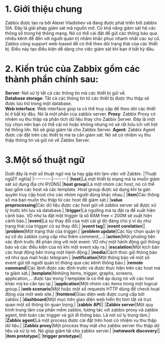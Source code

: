 # 1. Giới thiệu chung
Zabbix được tạo ra bởi Alexei Vladishev và đang được phát triển bởi zabbix SIA. Đây là giải pháp giám sát mã nguồn mở. Có khả năng giám sát hệ các thông số trong hệ thống mạng. Nó có thể cài đặt để gửi các thông báo qua nhiều kênh để đến với người quản trị nhằm khắc phục nhanh nhất các sự cố.</br>
Zabbix cũng support web-based để có thể theo dõi trạng thái của các thiết bị. Điều này tạo điều kiện dễ dàng cho việc giám sát khi bạn ở bất kỳ đâu.</br>
# 2. Kiến trúc của Zabbix gồm các thành phần chính sau:
**Server**: Nơi xử lý tất cả các thông tin mà các thiết bị gửi về.</br>
**Database storage**: Tất cả các thông tin từ các thiết bị được thu thập sẽ được lưu trữ trong một database.</br>
**Web interface**: Web interface giúp ta có thể truy cập để theo dõi các thiết bị ở bất kỳ đâu. Nó là một phần của zabbix server.
**Proxy**: Zabbix Proxy có nhiệm vụ thu thập và phân tích dữ liệu thay cho Zabbix Server. Đây là một tùy chọn nên bạn có thể cài nó hoặc không nhưng nó sẽ rất hữu ích với hột hệ thống lớn. Nó sẽ giúp giảm tải cho Zabbix Server.
**Agent**: Zabbix Agent được cài đặt trên các thiết bị mà ta cần giám sát. Nó sẽ có nhiệm vụ thu thập thông tin và gửi nó về Zabbix Server.
# 3.Một số thuật ngữ
Dưới đây là một số thuật ngữ mà ta hay gặp khi làm việc với Zabbix.
|Thuật ngữ|Ý nghĩa|
|---------|-------|
|**host**|Là một thiết bị mạng mà ta muốn giám sát sử dụng địa chỉ IP/DNS|
|**host group**|Là một nhóm các host, nó có thể bao gồm các host và các template. Host group được sử dụng khi ta gán quyên truy cập host cho các nhóm người dùng khác nhau.|
|**item**|Các thông số mà bạn muốn thu thập từ các host để giám sát.|
|**value preprocessing**|Các dữ liệu được các host gửi về zabbix server sẽ được xử lý trước khi lưu và database.|
|**trigger**|Là ngưỡng mà ta đặt ra để xuất hiện cảnh báo. VD như ta đặt một trigger là số RAM free < 200M sẽ xuất hiện cảnh báo.|
|**event**|Là sự thay đổi của một cái gì đó đáng chú ý ví dụ như trạng thái của trigger có sự thay đổi.|
|**event tag**||
|**event corelation**||
|**problem**|Một trạng thái của trigger.|
|**problem update**|Các tùy chọn quản lý sự cố do zabbix cung cấp như thêm comment,...|
|**action**|Một phương tiện xác định trước để phản ứng với một event. VD như một hành động gửi thông báo và các điều kiện của nó khi một event xảy ra.|
|**escalation**|Một kịch bản các hoạt động bên trong một hành động.|
|**media**|Cách thức gửi thông báo vd như qua mail hoặc telegram.|
|**notification**|Một thông báo về một số event gửi tới người quản trị thông qua các kênh thông báo.|
|**remote command**|Các lệnh được xác định trước và được thực hiện trên các host mà ta giám sát.|
|**template**|Nnhững items, trigger, graphs, screens, application,... được tạo trong 1 template là có thể áp dụng nó với các host khác mà ko cần tạo lại.|
|**application**|Một nhóm các items trong một logical group.|
|**web scenario**|Một hoặc một số requests HTTP dùng để check hoạt động của môt web site.|
|**frontend**|Giao diện web được cung cấp bởi zabbix.|
|**dashboard**|Một mục trên giao diện web hiển thị tóm tắt và trực quan một số thông tin quan trọng.|
|**zabbix API**||
|**Zabbix server**|Một quy trình trung tâm của phần mềm zabbix, tương tác với zabbix proxy và zabbix agent, tính toán các trigger và gửi đi thông báo. Là nơi xử ly trung tâm.|
|**Zabbix agent**|Là một process được cài đặt trên host có nhiệm vụ thu thập dữ liệu.|
|**Zabbix proxy**|Một process thay mặt cho zabbix server thu thập dữ liệu và xử lý nó. Nó giúp giảm tải cho zabbix server.|
|**netwwork discovery**||
|**item prototype**||
|**trigger prototype**||
